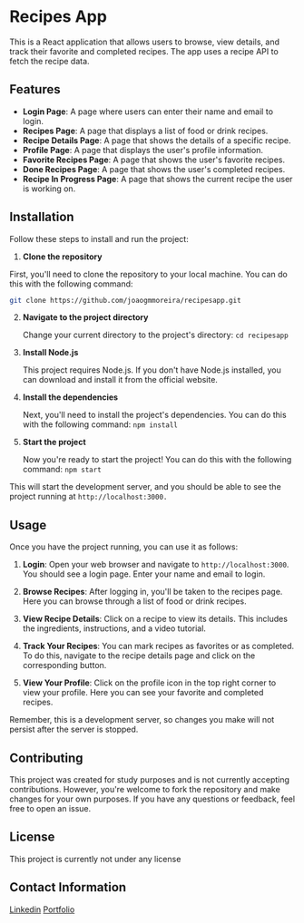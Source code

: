 # Recipes App

This is a React application that allows users to browse, view details, and track their favorite and completed recipes. The app uses a recipe API to fetch the recipe data.

## Features

- **Login Page**: A page where users can enter their name and email to login.
- **Recipes Page**: A page that displays a list of food or drink recipes.
- **Recipe Details Page**: A page that shows the details of a specific recipe.
- **Profile Page**: A page that displays the user's profile information.
- **Favorite Recipes Page**: A page that shows the user's favorite recipes.
- **Done Recipes Page**: A page that shows the user's completed recipes.
- **Recipe In Progress Page**: A page that shows the current recipe the user is working on.

## Installation

Follow these steps to install and run the project:

1. **Clone the repository**

First, you'll need to clone the repository to your local machine. You can do this with the following command:

```bash
git clone https://github.com/joaogmmoreira/recipesapp.git
```

2. **Navigate to the project directory**

   Change your current directory to the project's directory:
   `cd recipesapp`

3. **Install Node.js**

   This project requires Node.js. If you don't have Node.js installed, you can download and install it from the official website.

4. **Install the dependencies**

   Next, you'll need to install the project's dependencies. You can do this with the following command:
   `npm install`

5. **Start the project**

   Now you're ready to start the project! You can do this with the following command:
   `npm start`

This will start the development server, and you should be able to see the project running at `http://localhost:3000.`

## Usage

Once you have the project running, you can use it as follows:

1. **Login**: Open your web browser and navigate to `http://localhost:3000`. You should see a login page. Enter your name and email to login.

2. **Browse Recipes**: After logging in, you'll be taken to the recipes page. Here you can browse through a list of food or drink recipes.

3. **View Recipe Details**: Click on a recipe to view its details. This includes the ingredients, instructions, and a video tutorial.

4. **Track Your Recipes**: You can mark recipes as favorites or as completed. To do this, navigate to the recipe details page and click on the corresponding button.

5. **View Your Profile**: Click on the profile icon in the top right corner to view your profile. Here you can see your favorite and completed recipes.

Remember, this is a development server, so changes you make will not persist after the server is stopped.

## Contributing

This project was created for study purposes and is not currently accepting contributions. However, you're welcome to fork the repository and make changes for your own purposes. If you have any questions or feedback, feel free to open an issue.

## License

This project is currently not under any license

## Contact Information

[Linkedin](https://www.linkedin.com/in/joao-moreira-dev/)
[Portfolio](https://www.joaomoreira.net/)
